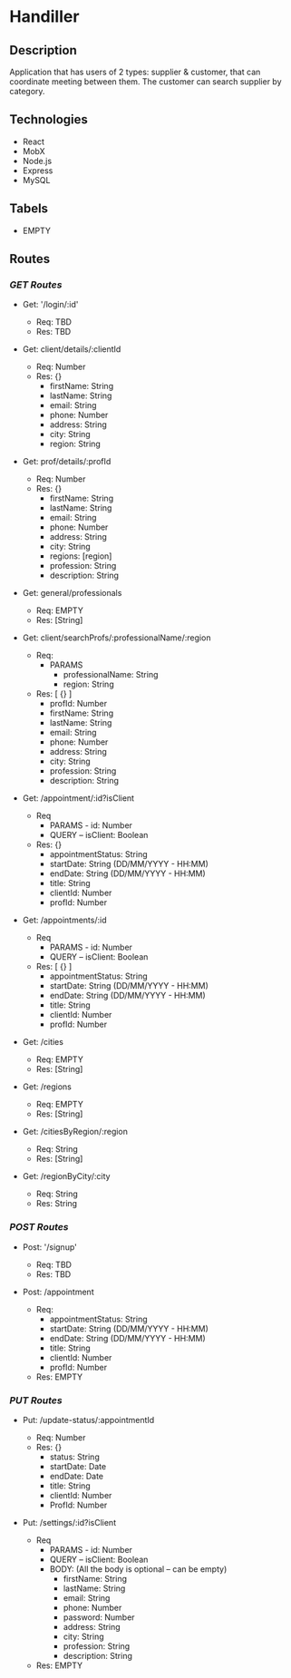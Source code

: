 # Handiller

## **Description**
Application that has users of 2 types: supplier & customer, that can coordinate meeting between them. The customer can search supplier by category.

## **Technologies**
*	React
*	MobX
*	Node.js
*	Express
*	MySQL

## **Tabels**

* EMPTY

## **Routes**

### *GET Routes*
* Get: '/login/:id' 
    * Req: TBD
    * Res: TBD

* Get: client/details/:clientId
    * Req: Number
    * Res: {}
	    * firstName: String
	    * lastName: String
	    * email: String
	    * phone: Number
	    * address: String
	    * city: String
        * region: String

* Get: prof/details/:profId
    * Req: Number
    * Res: {}
	    * firstName: String
	    * lastName: String
	    * email: String
	    * phone: Number
	    * address: String
	    * city: String
        * regions: [region]
	    * profession: String
	    * description: String

* Get: general/professionals
    * Req: EMPTY
    * Res: [String]

* Get: client/searchProfs/:professionalName/:region
    * Req:  
        * PARAMS
            * professionalName: String
            * region: String
    * Res: [ {} ]
        * profId: Number
        * firstName: String
        * lastName: String
        * email: String
        * phone: Number
        * address: String
        * city: String
        * profession: String
        * description: String

* Get: /appointment/:id?isClient
    * Req
        * PARAMS - id: Number
        * QUERY – isClient: Boolean
    * Res: {}
        * appointmentStatus: String
        * startDate: String (DD/MM/YYYY - HH:MM)
        * endDate: String (DD/MM/YYYY - HH:MM)
        * title: String
        * clientId: Number
        * profId: Number
        
* Get: /appointments/:id
    * Req
        * PARAMS - id: Number
        * QUERY – isClient: Boolean
    * Res: [ {} ]
        * appointmentStatus: String
        * startDate: String (DD/MM/YYYY - HH:MM)
        * endDate: String (DD/MM/YYYY - HH:MM)
        * title: String
        * clientId: Number
        * profId: Number

* Get: /cities
    * Req: EMPTY
    * Res: [String]

* Get: /regions
    * Req: EMPTY
    * Res: [String]

* Get: /citiesByRegion/:region
    * Req: String
    * Res: [String]

* Get: /regionByCity/:city
    * Req: String
    * Res: String


### *POST Routes*

* Post: '/signup' 
    * Req: TBD
    * Res: TBD


* Post: /appointment
    * Req: 
        * appointmentStatus: String
        * startDate: String (DD/MM/YYYY - HH:MM)
        * endDate: String (DD/MM/YYYY - HH:MM)
        * title: String
        * clientId: Number
        * profId: Number
    * Res: EMPTY

### *PUT Routes*
* Put: /update-status/:appointmentId
    * Req: Number
    * Res: {}
        * status: String
        * startDate: Date
        * endDate: Date
        * title: String
        * clientId: Number
        * ProfId: Number

* Put: /settings/:id?isClient
    * Req
        * PARAMS - id: Number
        * QUERY – isClient: Boolean
        * BODY: (All the body is optional – can be empty)
            * firstName: String
            * lastName: String
            * email: String
            * phone: Number
            * password: Number
            * address: String
            * city: String
            * profession: String
            * description: String
    * Res: EMPTY
